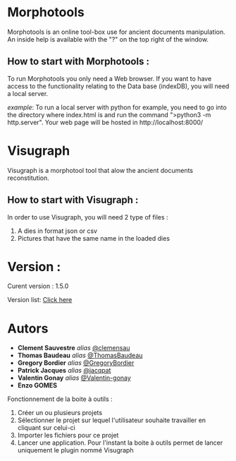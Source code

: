 # Morphotools
Morphotools is an online tool-box use for ancient documents manipulation. An inside help is available with the "?" on the top right of the window.


## How to start with Morphotools :
To run Morphotools you only need a Web browser. If you want to have access to the functionality relating to the Data base (indexDB), you will need a local server.

_example_: To run a local server with python for example, you need to go into the directory where index.html is and run the command ">python3 -m http.server".
Your web page will be hosted in http://localhost:8000/ 



# Visugraph
Visugraph is a morphotool tool that alow the ancient documents reconstitution.


## How to start with Visugraph :
In order to use Visugraph, you will need 2 type of files :
  1. A dies in format json or csv
  2. Pictures that have the same name in the loaded dies



# Version :
Curent version : 1.5.0

Version list: [Click here](https://github.com/ThomasBaudeau/MorphoTools/releases/tag/1.5.0)


# Autors

* **Clement Sauvestre** _alias_ [@clemensau](https://github.com/clemensau)
* **Thomas Baudeau** _alias_ [@ThomasBaudeau](https://github.com/ThomasBaudeau)
* **Gregory Bordier** _alias_ [@GregoryBordier](https://github.com/GregoryBordier)
* **Patrick Jacques** _alias_ [@jacqpat](https://github.com/jacqpat)
* **Valentin Gonay** _alias_ [@Valentin-gonay](https://github.com/Valentin-Gonay)
* **Enzo GOMES**



Fonctionnement de la boite à outils :
  1. Créer un ou plusieurs projets
  2. Sélectionner le projet sur lequel l'utilisateur souhaite travailler en cliquant sur celui-ci
  3. Importer les fichiers pour ce projet
  4. Lancer une application. Pour l'instant la boite à outils permet de lancer uniquement le plugin nommé Visugraph



